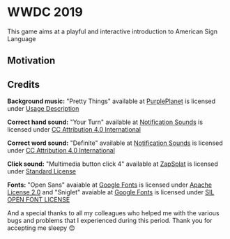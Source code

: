 # WWDC 2019
This game aims at a playful and interactive introduction to American Sign Language

## Motivation


## Credits

__Background music:__ "Pretty Things" available at [PurplePlanet](https://www.purple-planet.com/pretty-things) is licensed under [Usage Description](https://www.purple-planet.com/using-our-free-music)
 
__Correct hand sound:__ "Your Turn" available at [Notification Sounds](https://notificationsounds.com/message-tones/your-turn-491) is licensed under [CC Attribution 4.0 International](https://creativecommons.org/licenses/by/4.0/legalcode)
 
 
__Correct word sound:__ "Definite" available at [Notification Sounds](https://notificationsounds.com/notification-sounds/definite-555) is licensed under [CC Attribution 4.0 International](https://creativecommons.org/licenses/by/4.0/legalcode)
 
__Click sound:__ "Multimedia button click 4" available at [ZapSplat](https://www.zapsplat.com/music/multimedia-button-click-4/) is licensed under [Standard License](https://www.zapsplat.com/license-type/standard-license/)
 
__Fonts:__ "Open Sans" avaiable at [Google Fonts](https://fonts.google.com/specimen/Open+Sans) is licensed under [Apache License 2.0](http://www.apache.org/licenses/LICENSE-2.0) and "Sniglet" avaiable at [Google Fonts](https://fonts.google.com/specimen/Sniglet) is licensed under [SIL OPEN FONT LICENSE](https://scripts.sil.org/cms/scripts/page.php?site_id=nrsi&id=OFL_web)
 
And a special thanks to all my colleagues who helped me with the various bugs and problems that I experienced during this period. Thank you for accepting me sleepy 😊

 
